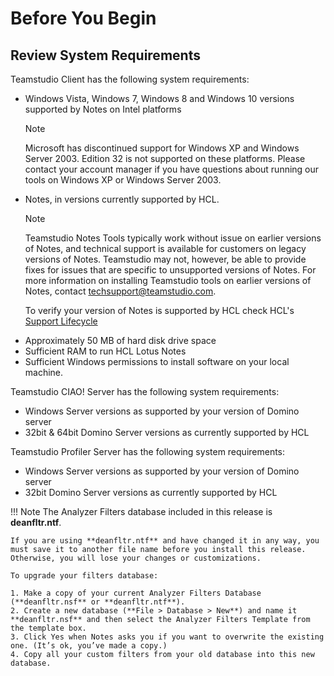 # Before You Begin

## Review System Requirements
Teamstudio Client has the following system requirements:

* Windows Vista, Windows 7, Windows 8 and Windows 10 versions supported by Notes on Intel platforms
  <div class="admonition note">
    <p class="admonition-title">Note</p>
    <p>Microsoft has discontinued support for Windows XP and Windows Server 2003. Edition 32 is not supported on these platforms. Please contact your account manager if you have questions about running our tools on Windows XP or Windows Server 2003.</p>
  </div>
* Notes, in versions currently supported by HCL.
  <div class="admonition note">
    <p class="admonition-title">Note</p>
    <p>Teamstudio Notes Tools typically work without issue on earlier versions of Notes, and technical support is available for customers on legacy versions of Notes. Teamstudio may not, however, be able to provide fixes for issues that are specific to unsupported versions of Notes. For more information on installing Teamstudio tools on earlier versions of Notes, contact <a href="mailto:techsupport@teamstudio.com">techsupport@teamstudio.com</a>.</p>
    <p>To verify your version of Notes is supported by HCL check HCL's <a href="https://support.hcltechsw.com/csm?id=kb_article&sysparm_article=KB0068850&sys_kb_id=d9e7f06e1be51cd0f37655352a4bcb4d">Support Lifecycle</a></p>
  </div>
* Approximately 50 MB of hard disk drive space
* Sufficient RAM to run HCL Lotus Notes
* Sufficient Windows permissions to install software on your local machine.

Teamstudio CIAO! Server has the following system requirements:

* Windows Server versions as supported by your version of Domino server
* 32bit & 64bit Domino Server versions as currently supported by HCL

Teamstudio Profiler Server has the following system requirements:

* Windows Server versions as supported by your version of Domino server
* 32bit Domino Server versions as currently supported by HCL


!!! Note
    The Analyzer Filters database included in this release is **deanfltr.ntf**.
    
    If you are using **deanfltr.ntf** and have changed it in any way, you must save it to another file name before you install this release. Otherwise, you will lose your changes or customizations.
    
    To upgrade your filters database:
    
    1. Make a copy of your current Analyzer Filters Database (**deanfltr.nsf** or **deanfltr.ntf**).
    2. Create a new database (**File > Database > New**) and name it **deanfltr.nsf** and then select the Analyzer Filters Template from the template box.
    3. Click Yes when Notes asks you if you want to overwrite the existing one. (It’s ok, you’ve made a copy.)
    4. Copy all your custom filters from your old database into this new database.